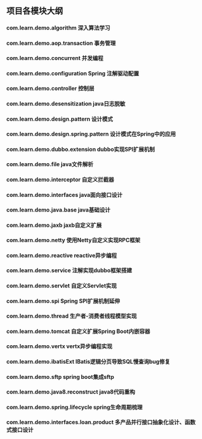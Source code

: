 ## 项目各模块大纲
#### com.learn.demo.algorithm 深入算法学习

#### com.learn.demo.aop.transaction 事务管理

#### com.learn.demo.concurrent 并发编程

#### com.learn.demo.configuration Spring 注解驱动配置

#### com.learn.demo.controller 控制层

#### com.learn.demo.desensitization java日志脱敏

#### com.learn.demo.design.pattern 设计模式

#### com.learn.demo.design.spring.pattern 设计模式在Spring中的应用

#### com.learn.demo.dubbo.extension dubbo实现SPI扩展机制

#### com.learn.demo.file java文件解析

#### com.learn.demo.interceptor 自定义拦截器

#### com.learn.demo.interfaces java面向接口设计

#### com.learn.demo.java.base java基础设计

#### com.learn.demo.jaxb jaxb自定义扩展

#### com.learn.demo.netty 使用Netty自定义实现RPC框架

#### com.learn.demo.reactive  reactive异步编程

#### com.learn.demo.service 注解实现dubbo框架搭建

#### com.learn.demo.servlet 自定义Servlet实现

#### com.learn.demo.spi  Spring SPI扩展机制延伸

#### com.learn.demo.thread 生产者-消费者线程模型实现

#### com.learn.demo.tomcat 自定义扩展Spring Boot内嵌容器

#### com.learn.demo.vertx  vertx异步编程实现

#### com.learn.demo.ibatisExt  IBatis逻辑分页导致SQL慢查询bug修复

#### com.learn.demo.sftp spring boot集成sftp

#### com.learn.demo.java8.reconstruct java8代码重构

#### com.learn.demo.spring.lifecycle spring生命周期梳理

#### com.learn.demo.interfaces.loan.product 多产品并行接口抽象化设计、函数式接口设计
